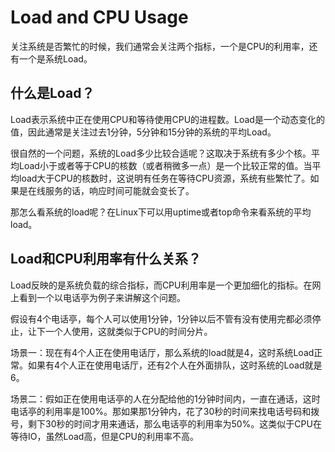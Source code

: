 # Load and CPU Usage
关注系统是否繁忙的时候，我们通常会关注两个指标，一个是CPU的利用率，还有一个是系统Load。

## 什么是Load？
Load表示系统中正在使用CPU和等待使用CPU的进程数。Load是一个动态变化的值，因此通常是关注过去1分钟，5分钟和15分钟的系统的平均Load。

很自然的一个问题，系统的Load多少比较合适呢？这取决于系统有多少个核。平均Load小于或者等于CPU的核数（或者稍微多一点）是一个比较正常的值。当平均load大于CPU的核数时，这说明有任务在等待CPU资源，系统有些繁忙了。如果是在线服务的话，响应时间可能就会变长了。

那怎么看系统的load呢？在Linux下可以用uptime或者top命令来看系统的平均load。

## Load和CPU利用率有什么关系？
Load反映的是系统负载的综合指标，而CPU利用率是一个更加细化的指标。在网上看到一个以电话亭为例子来讲解这个问题。

假设有4个电话亭，每个人可以使用1分钟，1分钟以后不管有没有使用完都必须停止，让下一个人使用，这就类似于CPU的时间分片。

场景一：现在有4个人正在使用电话厅，那么系统的load就是4，这时系统Load正常。如果有4个人正在使用电话厅，还有2个人在外面排队，这时系统的Load就是6。

场景二：假如正在使用电话亭的人在分配给他的1分钟时间内，一直在通话，这时电话亭的利用率是100%。那如果那1分钟内，花了30秒的时间来找电话号码和拨号，剩下30秒的时间才用来通话，那么电话亭的利用率为50%。这类似于CPU在等待IO，虽然Load高，但是CPU的利用率不高。

